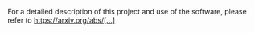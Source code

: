 For a detailed description of this project and use of the software,
please refer to https://arxiv.org/abs/[...]
